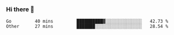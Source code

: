 ### Hi there 👋

<!--START_SECTION:waka-->

```text
Go         40 mins         ██████████▓░░░░░░░░░░░░░░   42.73 %
Other      27 mins         ███████░░░░░░░░░░░░░░░░░░   28.54 %
```

<!--END_SECTION:waka-->
